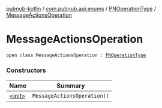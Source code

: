 [pubnub-kotlin](../../../index.md) / [com.pubnub.api.enums](../../index.md) / [PNOperationType](../index.md) / [MessageActionsOperation](./index.md)

# MessageActionsOperation

`open class MessageActionsOperation : `[`PNOperationType`](../index.md)

### Constructors

| Name | Summary |
|---|---|
| [&lt;init&gt;](-init-.md) | `MessageActionsOperation()` |
